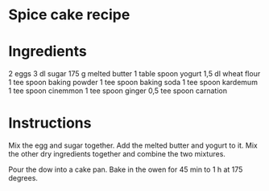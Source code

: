 # Spice cake recipe

# Ingredients

2 eggs
3 dl sugar
175 g melted butter
1 table spoon yogurt
1,5 dl wheat flour
1 tee spoon baking powder
1 tee spoon baking soda
1 tee spoon kardemum
1 tee spoon cinemmon
1 tee spoon ginger
0,5 tee spoon carnation

# Instructions

Mix the egg and sugar together. Add the melted butter and yogurt to it. Mix the other dry ingredients together and combine the two mixtures. 

Pour the dow into a cake pan. Bake in the owen for 45 min to 1 h at 175 degrees.  
